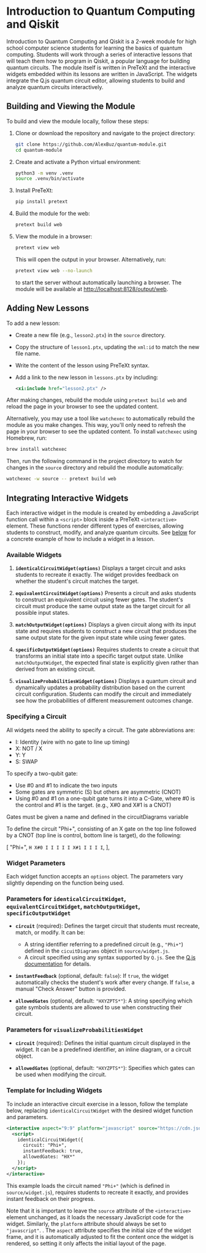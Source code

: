 # Introduction to Quantum Computing and Qiskit

Introduction to Quantum Computing and Qiskit is a 2-week module for high school computer science students for learning the basics of quantum computing. Students will work through a series of interactive lessons that will teach them how to program in Qiskit, a popular language for building quantum circuits. The module itself is written in PreTeXt and the interactive widgets embedded within its lessons are written in JavaScript. The widgets integrate the Q.js quantum circuit editor, allowing students to build and analyze quantum circuits interactively.

## Building and Viewing the Module

To build and view the module locally, follow these steps:

1. Clone or download the repository and navigate to the project directory:
   ```bash
   git clone https://github.com/AlexBuz/quantum-module.git
   cd quantum-module
   ```

2. Create and activate a Python virtual environment:
   ```bash
   python3 -m venv .venv
   source .venv/bin/activate
   ```

3. Install PreTeXt:
   ```bash
   pip install pretext
   ```

4. Build the module for the web:
   ```bash
   pretext build web
   ```

5. View the module in a browser:
   ```bash
   pretext view web
   ```
   This will open the output in your browser. Alternatively, run:
   ```bash
   pretext view web --no-launch
   ```
   to start the server without automatically launching a browser. The module will be available at [http://localhost:8128/output/web](http://localhost:8128/output/web).

## Adding New Lessons

To add a new lesson:

- Create a new file (e.g., `lesson2.ptx`) in the `source` directory.
- Copy the structure of `lesson1.ptx`, updating the `xml:id` to match the new file name.
- Write the content of the lesson using PreTeXt syntax.
- Add a link to the new lesson in `lessons.ptx` by including:

  ```xml
  <xi:include href="lesson2.ptx" />
  ```

After making changes, rebuild the module using `pretext build web` and reload the page in your browser to see the updated content.

Alternatively, you may use a tool like `watchexec` to automatically rebuild the module as you make changes. This way, you'll only need to refresh the page in your browser to see the updated content. To install `watchexec` using Homebrew, run:

```bash
brew install watchexec
```

Then, run the following command in the project directory to watch for changes in the `source` directory and rebuild the modulle automatically:

```bash
watchexec -w source -- pretext build web
```

## Integrating Interactive Widgets

Each interactive widget in the module is created by embedding a JavaScript function call within a `<script>` block inside a PreTeXt `<interactive>` element. These functions render different types of exercises, allowing students to construct, modify, and analyze quantum circuits. See [below](#template-for-including-widgets) for a concrete example of how to include a widget in a lesson.

### Available Widgets

1. **`identicalCircuitWidget(options)`**
   Displays a target circuit and asks students to recreate it exactly. The widget provides feedback on whether the student's circuit matches the target.

2. **`equivalentCircuitWidget(options)`**
   Presents a circuit and asks students to construct an equivalent circuit using fewer gates. The student's circuit must produce the same output state as the target circuit for all possible input states.

3. **`matchOutputWidget(options)`**
   Displays a given circuit along with its input state and requires students to construct a new circuit that produces the same output state for the given input state while using fewer gates.

4. **`specificOutputWidget(options)`**
   Requires students to create a circuit that transforms an initial state into a specific target output state. Unlike `matchOutputWidget`, the expected final state is explicitly given rather than derived from an existing circuit.

5. **`visualizeProbabilitiesWidget(options)`**
   Displays a quantum circuit and dynamically updates a probability distribution based on the current circuit configuration. Students can modify the circuit and immediately see how the probabilities of different measurement outcomes change.

### Specifying a Circuit
All widgets need the ability to specify a circuit.
The gate abbreviations are:
- I: Identity (wire with no gate to line up timing)
- X: NOT / X
- Y: Y
- S: SWAP

To specify a two-qubit gate:
- Use #0 and #1 to indicate the two inputs
- Some gates are symmetric (S) but others are asymmetric (CNOT)
- Using #0 and #1 on a one-qubit gate turns it into a C-Gate, where
   #0 is the control and #1 is the target. (e.g., X#0 and X#1 is a CNOT)

Gates must be given a name and defined in the circuitDiagrams variable

To define the circuit "Phi+", consisting of an X gate on the top line followed
by a CNOT (top line is control, bottom line is target), do the following:

[
    "Phi+",
    `
      H X#0 I I I I
      I X#1 I I I I
    `,
  ],

### Widget Parameters

Each widget function accepts an `options` object. The parameters vary slightly depending on the function being used.


### Parameters for `identicalCircuitWidget`, `equivalentCircuitWidget`, `matchOutputWidget`, `specificOutputWidget`

- **`circuit`** (required):
  Defines the target circuit that students must recreate, match, or modify. It can be:
  - A string identifier referring to a predefined circuit (e.g., `"Phi+"`) defined in the `cicuitDiagrams` object in `source/widget.js`.
  - A circuit specified using any syntax supported by `Q.js`. See the [Q.js documentation](https://github.com/stewdio/q.js/tree/master#quantum-javascript) for details.

- **`instantFeedback`** (optional, default: `false`):
  If `true`, the widget automatically checks the student's work after every change. If `false`, a manual "Check Answer" button is provided.

- **`allowedGates`** (optional, default: `"HXYZPTS*"`):
  A string specifying which gate symbols students are allowed to use when constructing their circuit.

### Parameters for `visualizeProbabilitiesWidget`

- **`circuit`** (required):
  Defines the initial quantum circuit displayed in the widget. It can be a predefined identifier, an inline diagram, or a circuit object.

- **`allowedGates`** (optional, default: `"HXYZPTS*"`):
  Specifies which gates can be used when modifying the circuit.

### Template for Including Widgets

To include an interactive circuit exercise in a lesson, follow the template below, replacing `identicalCircuitWidget` with the desired widget function and parameters.

```xml
<interactive aspect="9:9" platform="javascript" source="https://cdn.jsdelivr.net/gh/dmfranklin/quantum-module/source/loader.js">
  <script>
    identicalCircuitWidget({
      circuit: "Phi+",
      instantFeedback: true,
      allowedGates: "HX*"
    });
  </script>
</interactive>
```

This example loads the circuit named `"Phi+"` (which is defined in `source/widget.js`), requires students to recreate it exactly, and provides instant feedback on their progress.

Note that it is important to leave the `source` attribute of the `<interactive>` element unchanged, as it loads the necessary JavaScript code for the widget. Similarly, the `platform` attribute should always be set to `"javascript"`. . The `aspect` attribute specifies the initial size of the widget frame, and it is automatically adjusted to fit the content once the widget is rendered, so setting it only affects the initial layout of the page.

